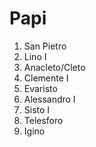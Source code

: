 # Papi

1. San Pietro 
2. Lino I
3. Anacleto/Cleto
4. Clemente I
5. Evaristo
6. Alessandro I
7. Sisto I
8. Telesforo
9. Igino
